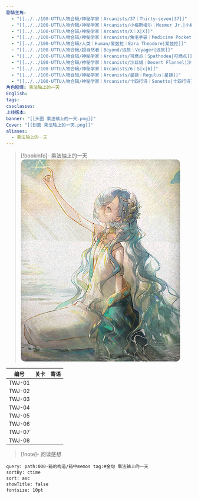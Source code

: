 ```yaml
---
剧情主角:
  - "[[../../100-UTTU人物合辑/神秘学家｜Arcanists/37｜Thirty-seven|37]]"
  - "[[../../100-UTTU人物合辑/神秘学家｜Arcanists/小梅斯梅尔｜Mesmer Jr.|小梅斯梅尔]]"
  - "[[../../100-UTTU人物合辑/神秘学家｜Arcanists/X｜X|X]]"
  - "[[../../100-UTTU人物合辑/神秘学家｜Arcanists/兔毛手袋｜Medicine Pocket|兔毛手袋]]"
  - "[[../../100-UTTU人物合辑/人类｜Human/爱兹拉｜Ezra Theodore|爱兹拉]]"
  - "[[../../100-UTTU人物合辑/超自然者｜Beyond/远旅｜Voyager|远旅]]"
  - "[[../../100-UTTU人物合辑/神秘学家｜Arcanists/可燃点｜Spathodea|可燃点]]"
  - "[[../../100-UTTU人物合辑/神秘学家｜Arcanists/沙丝绒｜Desert Flannel|沙丝绒]]"
  - "[[../../100-UTTU人物合辑/神秘学家｜Arcanists/6｜Six|6]]"
  - "[[../../100-UTTU人物合辑/神秘学家｜Arcanists/星锑｜Regulus|星锑]]"
  - "[[../../100-UTTU人物合辑/神秘学家｜Arcanists/十四行诗｜Sonetto|十四行诗]]"
角色剧情: 乘法轴上的一天
English: 
tags: 
cssclasses: 
上线版本: 
banner: "[[头图 乘法轴上的一天.png]]"
Cover: "[[封面 乘法轴上的一天.png]]"
aliases:
  - 乘法轴上的一天
---
```

> [!bookinfo]- 乘法轴上的一天
> ![封面 乘法轴上的一天](assets/37·乘法轴上的一天.assets/封面%20乘法轴上的一天.png)
> 
|   编号   | 关卡  | 寄语  |
| :----: | :-: | :-: |
| TWJ-01 |     |     |
| TWJ-02 |     |     |
| TWJ-03 |     |     |
| TWJ-04 |     |     |
| TWJ-05 |     |     |
| TWJ-06 |     |     |
| TWJ-07 |     |     |
| TWJ-08 |     |     |

> [!note]- 阅读感想

~~~~note-gallery
query: path:000-箱的构造/箱中memos tag:#金句 乘法轴上的一天
sortBy: ctime
sort: asc
showTitle: false
fontsize: 10pt
~~~~
